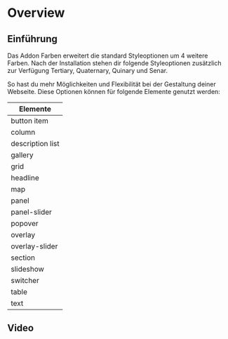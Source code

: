 # Overview

## Einführung

Das Addon Farben erweitert die standard Styleoptionen um 4 weitere Farben. Nach der Installation stehen dir folgende Styleoptionen zusätzlich zur Verfügung Tertiary, Quaternary, Quinary und Senar.

So hast du mehr Möglichkeiten und Flexibilität bei der Gestaltung deiner Webseite.
Diese Optionen können für folgende Elemente genutzt werden:

| **Elemente**     |
|------------------|
| button item      |
| column           |
| description list |
| gallery          |
| grid             |
| headline         |
| map              |
| panel            |
| panel-slider     |
| popover          |
| overlay          |
| overlay-slider   |
| section          |
| slideshow        |
| switcher         |
| table            |
| text             |

## Video
